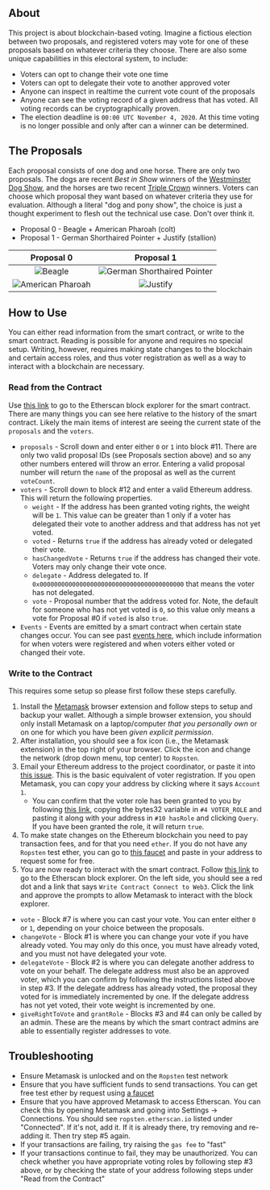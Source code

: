 ## About

This project is about blockchain-based voting. Imagine a fictious election between two proposals, and registered voters may vote for one of these proposals based on whatever criteria they choose. There are also some unique capabilities in this electoral system, to include:

* Voters can opt to change their vote one time
* Voters can opt to delegate their vote to another approved voter
* Anyone can inspect in realtime the current vote count of the proposals
* Anyone can see the voting record of a given address that has voted. All voting records can be cryptographically proven.
* The election deadline is `00:00 UTC November 4, 2020`. At this time voting is no longer possible and only after can a winner can be determined.

## The Proposals

Each proposal consists of one dog and one horse. There are only two proposals. The dogs are recent *Best in Show* winners of the [Westminster Dog Show](https://en.wikipedia.org/wiki/List_of_Best_in_Show_winners_of_the_Westminster_Kennel_Club_Dog_Show), and the horses are two recent [Triple Crown](https://en.wikipedia.org/wiki/Triple_Crown_of_Thoroughbred_Racing_(United_States)) winners. Voters can choose which proposal they want based on whatever criteria they use for evaluation. Although a literal "dog and pony show", the choice is just a thought experiment to flesh out the technical use case. Don't over think it.

* Proposal 0 - Beagle + American Pharoah (colt)
* Proposal 1 - German Shorthaired Pointer + Justify (stallion)

|Proposal 0 | Proposal 1 |
|:---------:|:----------:|
|![Beagle](https://upload.wikimedia.org/wikipedia/commons/b/b7/Tashtins_Lookin_For_Trouble.jpg?thumbnail)   |![German Shorthaired Pointer](https://upload.wikimedia.org/wikipedia/commons/8/84/CJ_Westminister_Winner_2016_Garbonita.jpg?thumbnail) |
|![American Pharoah](https://multifiles.pressherald.com/uploads/sites/4/2015/05/Preakness-Stakes-Hors_Beau-1024x726.jpg?thumbnail) |![Justify](https://visithorsecountry.com/wp-content/uploads/2018/05/Justify-at-hopewell-oct-2016-1024x811.jpg?thumbnail)   |

## How to Use

You can either read information from the smart contract, or write to the smart contract. Reading is possible for anyone and requires no special setup. Writing, however, requires making state changes to the blockchain and certain access roles, and thus voter registration as well as a way to interact with a blockchain are necessary.

### Read from the Contract

Use [this link](https://ropsten.etherscan.io/address/0x7b5647e019835438f8435c7b2a9258d85d290ca5#readContract) to go to the Etherscan block explorer for the smart contract. There are many things you can see here relative to the history of the smart contract. Likely the main items of interest are seeing the current state of the `proposals` and the `voters`.

* `proposals` - Scroll down and enter either `0` or `1` into block #11. There are only two valid proposal IDs (see Proposals section above) and so any other numbers entered will throw an error. Entering a valid proposal number will return the `name` of the proposal as well as the current `voteCount`.
* `voters` - Scroll down to block #12 and enter a valid Ethereum address. This will return the following properties.
    * `weight` - If the address has been granted voting rights, the weight will be `1`. This value can be greater than 1 only if a voter has delegated their vote to another address and that address has not yet voted.
    * `voted` - Returns `true` if the address has already voted or delegated their vote.
    * `hasChangedVote` - Returns `true` if the address has changed their vote. Voters may only change their vote once.
    * `delegate` - Address delegated to. If `0x0000000000000000000000000000000000000000` that means the voter has not delegated.
    * `vote` - Proposal number that the address voted for. Note, the default for someone who has not yet voted is `0`, so this value only means a vote for Proposal #0 if `voted` is also `true`.
* `Events` - Events are emitted by a smart contract when certain state changes occur. You can see past [events here](https://ropsten.etherscan.io/address/0x7b5647e019835438f8435c7b2a9258d85d290ca5#events), which include information for when voters were registered and when voters either voted or changed their vote.

### Write to the Contract

This requires some setup so please first follow these steps carefully.

1. Install the [Metamask](https://metamask.io/) browser extension and follow steps to setup and backup your wallet. Although a simple browser extension, you should only install Metamask on a laptop/computer *that you personally own* or on one for which you have been *given explicit permission*.
2. After installation, you should see a fox icon (i.e., the Metamask extension) in the top right of your browser. Click the icon and change the network (drop down menu, top center) to `Ropsten`.
3. Email your Ethereum address to the project coordinator, or paste it into [this issue](https://github.com/FugueWeb/election/issues/1). This is the basic equivalent of voter registration. If you open Metamask, you can copy your address by clicking where it says `Account 1`. 
    * You can confirm that the voter role has been granted to you by following [this link](https://ropsten.etherscan.io/address/0x7b5647e019835438f8435c7b2a9258d85d290ca5#readContract), copying the bytes32 variable in `#4 VOTER_ROLE` and pasting it along with your address in `#10 hasRole` and clicking `Query`. If you have been granted the role, it will return `true`.
4. To make state changes on the Ethereum blockchain you need to pay transaction fees, and for that you need `ether`. If you do not have any `Ropsten` test ether, you can go to [this faucet](https://faucet.ropsten.be/) and paste in your address to request some for free.
5. You are now ready to interact with the smart contract. Follow [this link](https://ropsten.etherscan.io/address/0x7b5647e019835438f8435c7b2a9258d85d290ca5#writeContract) to go to the Etherscan block explorer. On the left side, you should see a red dot and a link that says `Write Contract Connect to Web3`. Click the link and approve the prompts to allow Metamask to interact with the block explorer.

* `vote` - Block #7 is where you can cast your vote. You can enter either `0` or `1`, depending on your choice between the proposals.
* `changeVote` - Block #1 is where you can change your vote if you have already voted. You may only do this once, you must have already voted, and you must not have delegated your vote.
* `delegateVote` - Block #2 is where you can delegate another address to vote on your behalf. The delegate address must also be an approved voter, which you can confirm by following the instructions listed above in step #3. If the delegate address has already voted, the proposal they voted for is immediately incremented by one. If the delegate address has not yet voted, their vote weight is incremented by one.
* `giveRightToVote` and `grantRole` - Blocks #3 and #4 can only be called by an admin. These are the means by which the smart contract admins are able to essentially register addresses to vote.

## Troubleshooting

* Ensure Metamask is unlocked and on the `Ropsten` test network
* Ensure that you have sufficient funds to send transactions. You can get free test ether by request using [a faucet](https://faucet.ropsten.be/)
* Ensure that you have approved Metamask to access Etherscan. You can check this by opening Metamask and going into Settings -> Connections. You should see `ropsten.etherscan.io` listed under "Connected". If it's not, add it. If it is already there, try removing and re-adding it. Then try step #5 again.
* If your transactions are failing, try raising the `gas fee` to "fast"
* If your transactions continue to fail, they may be unauthorized. You can check whether you have appropriate voting roles by following step #3 above, or by checking the state of your address following steps under "Read from the Contract"
